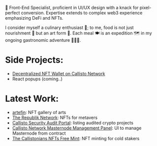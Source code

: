 👋 Front-End Specialist, proficient in UI/UX design with a knack for pixel-perfect conversion. Expertise extends to complex web3 experience emphasizing DeFi and NFTs.

I consider myself a culinary enthusiast 🍲; to me, food is not just nourishment 🍎 but an art form 🎨. Each meal 🍽️ is an expedition 🗺️ in my ongoing gastronomic adventure 🌮🍣🥘.

# Side Projects:

 - [Decentralized NFT Wallet on Callisto Network](https://callistonian.me/)
 - React popups (coming..)

# Latest Work:
 - [artefin](https://nft.artefin.cz/): NFT gallery of arts
 - [The Republik Network](https://launchpad-therepublik.netlify.app/): NFTs for metavers
 - [Callisto Security Audit Portal](https://audits.callisto.network/): listing audited crypto projects
 - [Callisto Network Masternode Management Panel](https://masternodes.callisto.network/): UI to manage Masternode from contract
 - [The Callistonians NFTs Free Mint](https://thecallistonians.callisto.network/): NFT minting for cold stakers


<!---
dragnoir/dragnoir is a ✨ special ✨ repository because its `README.md` (this file) appears on your GitHub profile.
You can click the Preview link to take a look at your changes.
--->
